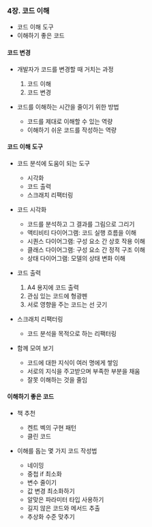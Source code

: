 ### 4장. 코드 이해
- 코드 이해 도구
- 이해하기 좋은 코드

#### 코드 변경
- 개발자가 코드를 변경할 때 거치는 과정
  1. 코드 이해
  2. 코드 변경

- 코드를 이해하는 시간을 줄이기 위한 방법
  - 코드를 제대로 이해할 수 있는 역량
  - 이해하기 쉬운 코드를 작성하는 역량 

#### 코드 이해 도구 

- 코드 분석에 도움이 되는 도구
  - 시각화
  - 코드 출력
  - 스크래치 리팩터링

- 코드 시각화
  - 코드를 분석하고 그 결과를 그림으로 그리기
  - 액티비티 다이어그램: 코드 실행 흐름을 이해
  - 시퀀스 다이어그램: 구성 요소 간 상호 작용 이해
  - 클래스 다이어그램: 구성 요소 간 정적 구조 이해 
  - 상태 다이어그램: 모델의 상태 변화 이해

- 코드 출력
  1. A4 용지에 코드 출력
  2. 관심 있는 코드에 형광펜 
  3. 서로 영향을 주는 코드는 선 긋기 

- 스크래치 리팩터링
  - 코드 분석을 목적으로 하는 리팩터링 

- 함께 모여 보기
  - 코드에 대한 지식이 여러 명에게 쌓임
  - 서로의 지식을 주고받으며 부족한 부분을 채움
  - 잘못 이해하는 것을 줄임

#### 이해하기 좋은 코드

- 책 추천
  - 켄트 벡의 구현 패턴
  - 클린 코드

- 이해를 돕는 몇 가지 코드 작성법
  - 네이밍 
  - 중첩 if 최소화
  - 변수 줄이기
  - 값 변경 최소화하기
  - 알맞은 파라미터 타입 사용하기
  - 길지 않은 코드와 메서드 추출
  - 추상화 수준 맞추기 